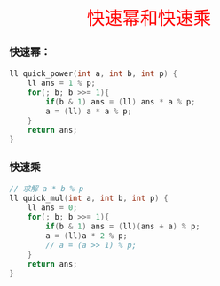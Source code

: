 <font face="楷体" size = 3>

<center><font face="楷体" size=6, color='red'> 快速幂和快速乘 </font> </center>

### 快速幂：
```c++
ll quick_power(int a, int b, int p) {
    ll ans = 1 % p;
    for(; b; b >>= 1){
        if(b & 1) ans = (ll) ans * a % p;
        a = (ll) a * a % p;
    }
    return ans;
}
```


### 快速乘
```c++
// 求解 a * b % p
ll quick_mul(int a, int b, int p) {
    ll ans = 0;
    for(; b; b >>= 1){
        if(b & 1) ans = (ll)(ans + a) % p;
        a = (ll)a * 2 % p;
        // a = (a >> 1) % p;
    }
    return ans;
}
```